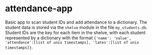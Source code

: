 # attendance-app
Basic app to scan student IDs and add attendance to a dictionary. 
The student data is stored via the `shelve` module in the file `my_students.db`.
Student IDs are the key for each item in the shelve, with each student represented by a dictionary with the format
`{'name': 'value', 'attendance':[list of unix timestamps], 'lates':[list of unix timestamps]}`.
